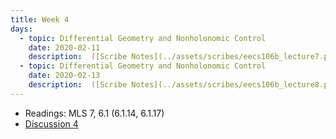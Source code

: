 ```yaml
---
title: Week 4
days:
  - topic: Differential Geometry and Nonholonomic Control
    date: 2020-02-11
    description:  ([Scribe Notes](../assets/scribes/eecs106b_lecture7.pdf))
  - topic: Differential Geometry and Nonholonomic Control
    date: 2020-02-13
    description:  ([Scribe Notes](../assets/scribes/eecs106b_lecture8.pdf))
---
```


- Readings: MLS 7, 6.1 (6.1.14, 6.1.17)
- [Discussion 4](../assets/discussions/106B_Dis_4_Worksheet.pdf)

